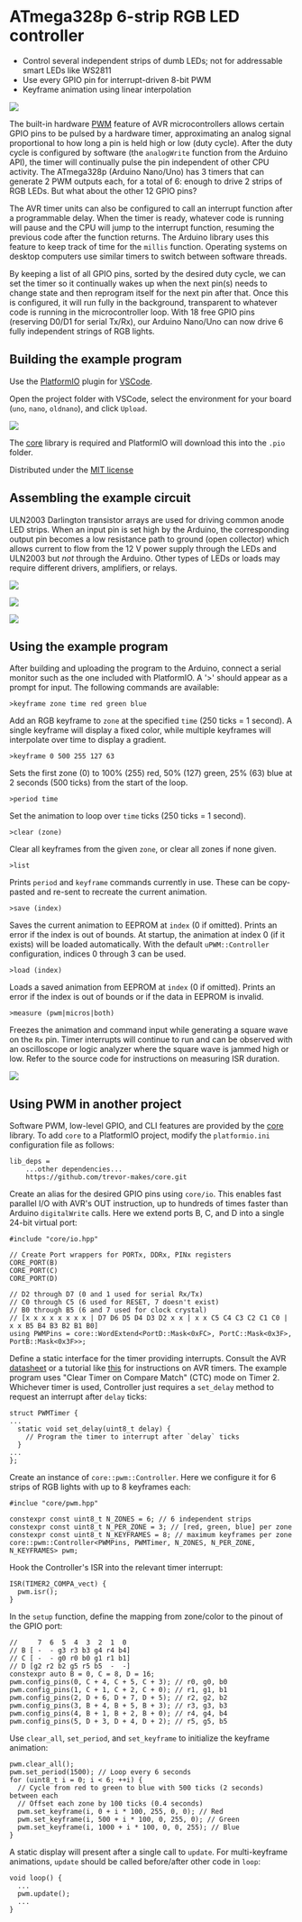 # ATmega328p 6-strip RGB LED controller

- Control several independent strips of dumb LEDs; not for addressable smart LEDs like WS2811
- Use every GPIO pin for interrupt-driven 8-bit PWM
- Keyframe animation using linear interpolation

![](images/freq_and_duty.png)

The built-in hardware [PWM](https://en.wikipedia.org/wiki/Pulse-width_modulation) feature of AVR microcontrollers allows certain GPIO pins to be pulsed by a hardware timer, approximating an analog signal proportional to how long a pin is held high or low (duty cycle). After the duty cycle is configured by software (the `analogWrite` function from the Arduino API), the timer will continually pulse the pin independent of other CPU activity. The ATmega328p (Arduino Nano/Uno) has 3 timers that can generate 2 PWM outputs each, for a total of 6: enough to drive 2 strips of RGB LEDs. But what about the other 12 GPIO pins?

The AVR timer units can also be configured to call an interrupt function after a programmable delay. When the timer is ready, whatever code is running will pause and the CPU will jump to the interrupt function, resuming the previous code after the function returns. The Arduino library uses this feature to keep track of time for the `millis` function. Operating systems on desktop computers use similar timers to switch between software threads.

By keeping a list of all GPIO pins, sorted by the desired duty cycle, we can set the timer so it continually wakes up when the next pin(s) needs to change state and then reprogram itself for the next pin after that. Once this is configured, it will run fully in the background, transparent to whatever code is running in the microcontroller loop. With 18 free GPIO pins (reserving D0/D1 for serial Tx/Rx), our Arduino Nano/Uno can now drive 6 fully independent strings of RGB lights.

## Building the example program

Use the [PlatformIO](https://platformio.org/) plugin for [VSCode](https://code.visualstudio.com/).

Open the project folder with VSCode, select the environment for your board (`uno`, `nano`, `oldnano`), and click `Upload`.

![](images/platformio.png)

The [core](https://github.com/trevor-makes/core) library is required and PlatformIO will download this into the `.pio` folder.

Distributed under the [MIT license](LICENSE.txt)

## Assembling the example circuit

ULN2003 Darlington transistor arrays are used for driving common anode LED strips. When an input pin is set high by the Arduino, the corresponding output pin becomes a low resistance path to ground (open collector) which allows current to flow from the 12 V power supply through the LEDs and ULN2003 but _not_ through the Arduino. Other types of LEDs or loads may require different drivers, amplifiers, or relays.

![](images/schematic.png)

![](images/breadboard.jpg)

![](images/perfboard.jpg)

## Using the example program

After building and uploading the program to the Arduino, connect a serial monitor such as the one included with PlatformIO. A '>' should appear as a prompt for input. The following commands are available:

```
>keyframe zone time red green blue
```
Add an RGB keyframe to `zone` at the specified `time` (250 ticks = 1 second). A single keyframe will display a fixed color, while multiple keyframes will interpolate over time to display a gradient.

```
>keyframe 0 500 255 127 63
```
Sets the first zone (0) to 100% (255) red, 50% (127) green, 25% (63) blue at 2 seconds (500 ticks) from the start of the loop.

```
>period time
```
Set the animation to loop over `time` ticks (250 ticks = 1 second).

```
>clear (zone)
```
Clear all keyframes from the given `zone`, or clear all zones if none given.

```
>list
```
Prints `period` and `keyframe` commands currently in use. These can be copy-pasted and re-sent to recreate the current animation.

```
>save (index)
```
Saves the current animation to EEPROM at `index` (0 if omitted). Prints an error if the index is out of bounds. At startup, the animation at index 0 (if it exists) will be loaded automatically. With the default `uPWM::Controller` configuration, indices 0 through 3 can be used.

```
>load (index)
```
Loads a saved animation from EEPROM at `index` (0 if omitted). Prints an error if the index is out of bounds or if the data in EEPROM is invalid.

```
>measure (pwm|micros|both)
```
Freezes the animation and command input while generating a square wave on the `Rx` pin. Timer interrupts will continue to run and can be observed with an oscilloscope or logic analyzer where the square wave is jammed high or low. Refer to the source code for instructions on measuring ISR duration.

![](images/measure_isr.png)

## Using PWM in another project

Software PWM, low-level GPIO, and CLI features are provided by the [core](https://github.com/trevor-makes/core) library. To add `core` to a PlatformIO project, modify the `platformio.ini` configuration file as follows:

```
lib_deps =
    ...other dependencies...
    https://github.com/trevor-makes/core.git
```

Create an alias for the desired GPIO pins using `core/io`. This enables fast parallel I/O with AVR's OUT instruction, up to hundreds of times faster than Arduino `digitalWrite` calls. Here we extend ports B, C, and D into a single 24-bit virtual port:
```
#include "core/io.hpp"

// Create Port wrappers for PORTx, DDRx, PINx registers
CORE_PORT(B)
CORE_PORT(C)
CORE_PORT(D)

// D2 through D7 (0 and 1 used for serial Rx/Tx)
// C0 through C5 (6 used for RESET, 7 doesn't exist)
// B0 through B5 (6 and 7 used for clock crystal)
// [x x x x x x x x | D7 D6 D5 D4 D3 D2 x x | x x C5 C4 C3 C2 C1 C0 | x x B5 B4 B3 B2 B1 B0]
using PWMPins = core::WordExtend<PortD::Mask<0xFC>, PortC::Mask<0x3F>, PortB::Mask<0x3F>>;
```

Define a static interface for the timer providing interrupts. Consult the AVR [datasheet](https://ww1.microchip.com/downloads/en/DeviceDoc/Atmel-7810-Automotive-Microcontrollers-ATmega328P_Datasheet.pdf) or a tutorial like [this](https://raw.githubusercontent.com/abcminiuser/avr-tutorials/master/Timers/Output/Timers.pdf) for instructions on AVR timers. The example program uses "Clear Timer on Compare Match" (CTC) mode on Timer 2. Whichever timer is used, Controller just requires a `set_delay` method to request an interrupt after `delay` ticks:
```
struct PWMTimer {
...
  static void set_delay(uint8_t delay) {
    // Program the timer to interrupt after `delay` ticks
  }
...
};
```

Create an instance of `core::pwm::Controller`. Here we configure it for 6 strips of RGB lights with up to 8 keyframes each:
```
#inclue "core/pwm.hpp"

constexpr const uint8_t N_ZONES = 6; // 6 independent strips
constexpr const uint8_t N_PER_ZONE = 3; // [red, green, blue] per zone
constexpr const uint8_t N_KEYFRAMES = 8; // maximum keyframes per zone
core::pwm::Controller<PWMPins, PWMTimer, N_ZONES, N_PER_ZONE, N_KEYFRAMES> pwm;
```

Hook the Controller's ISR into the relevant timer interrupt:
```
ISR(TIMER2_COMPA_vect) {
  pwm.isr();
}
```

In the `setup` function, define the mapping from zone/color to the pinout of the GPIO port:
```
//     7  6  5  4  3  2  1  0
// B [ -  - g3 r3 b3 g4 r4 b4]
// C [ -  - g0 r0 b0 g1 r1 b1]
// D [g2 r2 b2 g5 r5 b5  -  -]
constexpr auto B = 0, C = 8, D = 16;
pwm.config_pins(0, C + 4, C + 5, C + 3); // r0, g0, b0
pwm.config_pins(1, C + 1, C + 2, C + 0); // r1, g1, b1
pwm.config_pins(2, D + 6, D + 7, D + 5); // r2, g2, b2
pwm.config_pins(3, B + 4, B + 5, B + 3); // r3, g3, b3
pwm.config_pins(4, B + 1, B + 2, B + 0); // r4, g4, b4
pwm.config_pins(5, D + 3, D + 4, D + 2); // r5, g5, b5
```

Use `clear_all`, `set_period`, and `set_keyframe` to initialize the keyframe animation:
```
pwm.clear_all();
pwm.set_period(1500); // Loop every 6 seconds
for (uint8_t i = 0; i < 6; ++i) {
  // Cycle from red to green to blue with 500 ticks (2 seconds) between each
  // Offset each zone by 100 ticks (0.4 seconds)
  pwm.set_keyframe(i, 0 + i * 100, 255, 0, 0); // Red
  pwm.set_keyframe(i, 500 + i * 100, 0, 255, 0); // Green
  pwm.set_keyframe(i, 1000 + i * 100, 0, 0, 255); // Blue
}
```

A static display will present after a single call to `update`. For multi-keyframe animations, `update` should be called before/after other code in `loop`:
```
void loop() {
  ...
  pwm.update();
  ...
}
```
